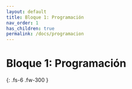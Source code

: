 ```yaml
---
layout: default
title: Bloque 1: Programación
nav_order: 1
has_children: true
permalink: /docs/programacion
---
```


# Bloque 1: Programación

{: .fs-6 .fw-300 }
